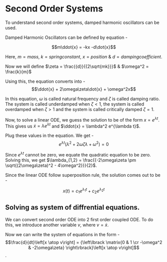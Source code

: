 # Second Order Systems
To understand second order systems, damped harmonic oscillators can be used. 

Damped Harmonic Oscillators can be defined by equation -

$$m\ddot{x} = -kx -d\dot{x}$$

Here, $m = mass$, $k = spring constant$, $x = position$ & $d = damping coefficient$.

Now we will define $\zeta = \frac{{d}}{{2\sqrt{mk}}}$ & $\omega^2 = \frac{k}{m}$

Using this, the equation converts into -
$$\ddot{x} + 2\omega\zeta\dot{x} + \omega^2x$$

In this equation, $\omega$ is called natural frequency and $\zeta$ is called damping ratio. The system is called underdamped when $\zeta < 1$, the system is called overdamped when $\zeta > 1$ and the system is called critically damped $\zeta = 1$.

Now, to solve a linear ODE, we guess the solution to be of the form $x = e^{\lambda t}$. This gives us $\dot{x} = \lambda e^{\lambda t}$ and  $\ddot{x} = \lambda^2 e^{\lambda t}$.

Plug these values in the equation. We get - 
$$e^{\lambda t}(\lambda^2 + 2\omega\zeta\lambda + \omega^2) = 0$$

Since $e^{\lambda t}$ cannot be zero, we equate the quadratic equation to be zero. Solving this, we get $\lambda_{1,2} = \frac{{-2\omega\zeta \pm \sqrt{(2\omega\zeta)^2 - 4\omega^2}}}{2}$.

Since the linear ODE follow superposition rule, the solution comes out to be - 

$$x(t) = c_1e^{\lambda_1t} + c_2e^{\lambda_2t}$$

## Solving as system of diffrential equations.
We can convert second order ODE into 2 first order coupled ODE. To do this, we introduce another variable $v$, where $v = \dot{x}$.

Now we can write the system of equations in the form - 
$$\frac{d}{dt}\left[x \atop v\right] = {\left\lbrack \matrix{0 & 1 \cr -\omega^2 & -2\omega\zeta} \right\rbrack}\left[x \atop v\right]$$.




